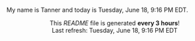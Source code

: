My name is Tanner and today is Tuesday, June 18, 9:16 PM EDT.

<p align="center">This <i>README</i> file is generated <b>every 3 hours</b>!</br>Last refresh: Tuesday, June 18, 9:16 PM EDT<br /></p>
